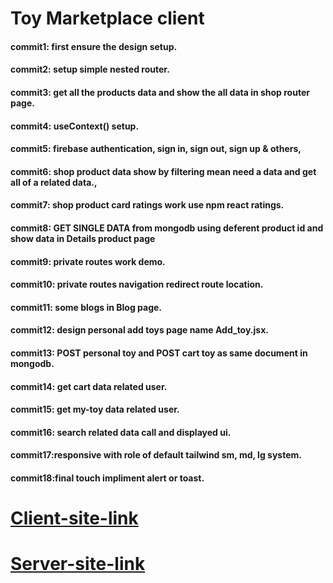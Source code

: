# Toy Marketplace client

#### commit1: first ensure the design setup.

#### commit2: setup simple nested router.

#### commit3: get all the products data and show the all data in shop router page.

#### commit4: useContext() setup.

#### commit5: firebase authentication, sign in, sign out, sign up & others,

#### commit6: shop product data show by filtering mean need a data and get all of a related data.,

#### commit7: shop product card ratings work use npm react ratings.

#### commit8: GET SINGLE DATA from mongodb using deferent product id and show data in Details product page

#### commit9: private routes work demo.

#### commit10: private routes navigation redirect route location.

#### commit11: some blogs in Blog page.

#### commit12: design personal add toys page name Add_toy.jsx.

#### commit13: POST personal toy and POST cart toy as same document in mongodb.

#### commit14: get cart data related user.

#### commit15: get my-toy data related user.

#### commit16: search related data call and displayed ui.

#### commit17:responsive with role of default tailwind sm, md, lg system.

#### commit18:final touch impliment alert or toast.

# [Client-site-link](https://assaignment-11-7fa53.web.app/)

# [Server-site-link](https://toyserver-phi.vercel.app/)
